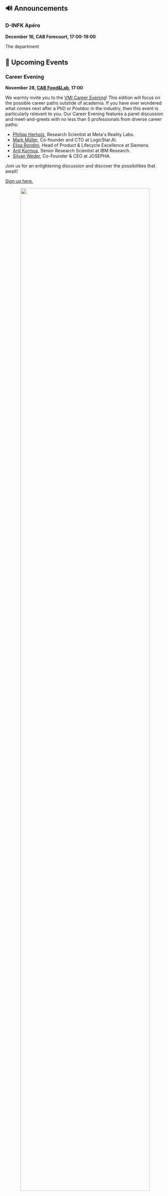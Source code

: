 ## 🔊 Announcements

### D-INFK Apéro

**December 16, CAB Forecourt, 17:00-19:00**

The department 

## 📅 Upcoming Events

### Career Evening

**November 28, [CAB Food&Lab](https://ethz.ch/en/campus/getting-to-know/cafes-restaurants-shops/gastronomy/restaurants-and-cafeterias/zentrum/food-lab.html), 17:00**

We warmly invite you to the [VMI Career Evening](https://vmi.ethz.ch/news/event/2024/11/14/career-evening/)! This edition will focus on the possible career paths outstide of academia. If you have ever wondered what comes next after a PhD or Postdoc in the industry, then this event is particularly relevant to you. Our Career Evening features a panel discussion and meet-and-greets with no less than 5 professionals from diverse career paths:

- [Philipp Herholz](https://phherholz.github.io/), Research Scientist at Meta's Reality Labs.
- [Mark Müller](https://ch.linkedin.com/in/mark-m%C3%BCller-8bb4b1140), Co-founder and CTO at LogicStar.AI.
- [Elisa Rondini](https://www.linkedin.com/in/elisarondini/), Head of Product & Lifecycle Excellence at Siemens.
- [Anil Kurmus](https://research.ibm.com/people/anil-kurmus), Senior Research Scientist at IBM Research.
- [Silvan Weder](https://www.silvanweder.com/), Co-Founder & CEO at JOSEPHA.

Join us for an enlightening discussion and discover the possibilities that await!

[Sign up here.](https://docs.google.com/forms/d/e/1FAIpQLSfdVWdB6wjETxIO8YccSjZ_6TNKi5DJpWcyDbvOp5J0Te9etQ/viewform)

<center>
  <img width="90%" src="https://vmi.ethz.ch/images/vmi-career-evening-2024.jpg" />
</center>

### Running Dinner

**December XX, your house (dinner) and OAT (afterparty), 18:00**

VMI invites you to *Running Dinner* – the tastiest way to meet new people!

At the running dinner, you will eat a three-course dinner during the evening (while preparing one of these courses yourself), followed by an after-party at OAT with everyone who participated in the running dinner!

Team up with a partner (office mate, flat mate, ...) and cook *one* course at your place for you and four other people.
You will go to someone else's place for the other courses, and will host two other teams for the course that you cook.
Overall, you meet twelve people during the evening!
There even is a Wikipedia entry for [Running Dinners](https://de.wikipedia.org/wiki/Running_Dinner) ([English version](https://en.wikipedia.org/wiki/Progressive_dinner))!

[More information & sign up here](website event post).
We raffle grocery vouchers among early sign-ups!


### Christmas Crafts & Glühwein

**December XX, CAB H 52, 18:30**

To celebrate the winter season, join us for a cosy evening of painting, crafting, glühwein and Christmas cookies!

We’ll provide everything you need to get creative: canvas, paints, brushes, crafts materials and ideas on what to paint and make - plus Christmassy drinks and snacks! All you need to bring is a glass or cup to drink from.

Spots are limited, so we recommend you sign up early!

[Sign up here.]()

